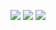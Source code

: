 [![](https://img.shields.io/badge/LinkedIn-charlesartbr-blue?style=for-the-badge)](https://www.linkedin.com/in/charlesartbr)
[![](https://img.shields.io/badge/HackerRank-charlesartbr-green?style=for-the-badge)](https://www.hackerrank.com/charlesartbr)
[![](https://img.shields.io/badge/StackOverflow-404018-orange?style=for-the-badge)](https://stackoverflow.com/users/404018/charles-cavalcante?tab=profile)
